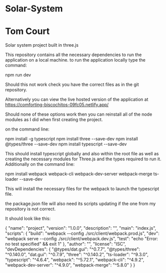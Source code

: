 # Solar-System
# Tom Court
Solar system project built in three.js

This repository contains all the necessary dependencies to run the application on a local machine.
to run the application locally type the command:

npm run dev

Should this not work check you have the correct files as in the git repository.

Alternatively you can view the live hosted version of the application at https://comforting-biscochitos-09fc05.netlify.app/



Should none of these options work then you can reinstall all of the node modules as I did when first creating the project.

on the command line:

npm install -g typescript
npm install three --save-dev
npm install @types/three --save-dev
npm install typescript --save-dev

This should install typescript globally and also within the root file as well as creating the necessary modules for Three.js and the types required to run it.
Additionally on the command line:

npm install webpack webpack-cli webpack-dev-server webpack-merge ts-loader --save-dev

This will install the necessary files for the webpack to launch the typescript file.

the package.json file will also need its scripts updating if the one from my repository is not correct.

It should look like this:

{
  "name": "project",
  "version": "1.0.0",
  "description": "",
  "main": "index.js",
  "scripts": {
    "build": "webpack --config ./src/client/webpack.prod.js",
    "dev": "webpack serve --config ./src/client/webpack.dev.js",
    "test": "echo \"Error: no test specified\" && exit 1"
  },
  "author": "",
  "license": "ISC",
  "devDependencies": {
    "@types/dat.gui": "^0.7.7",
    "@types/three": "^0.140.0",
    "dat.gui": "^0.7.9",
    "three": "^0.140.2",
    "ts-loader": "^9.3.0",
    "typescript": "^4.6.4",
    "webpack": "^5.72.1",
    "webpack-cli": "^4.9.2",
    "webpack-dev-server": "^4.9.0",
    "webpack-merge": "^5.8.0"
  }
}
